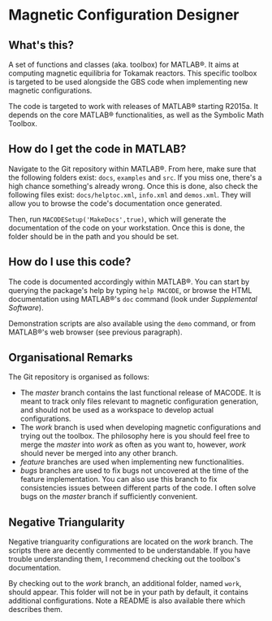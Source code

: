 # Magnetic Configuration Designer
## What's this?
A set of functions and classes (aka. toolbox) for MATLAB&reg;. It aims at
computing magnetic equilibria for Tokamak reactors. This specific toolbox is
targeted to be used alongside the GBS code when implementing new magnetic
configurations.

The code is targeted to work with releases of MATLAB&reg; starting R2015a. It
depends on the core MATLAB&reg; functionalities, as well as the Symbolic Math
Toolbox.

## How do I get the code in MATLAB?
Navigate to the Git repository within MATLAB&reg;.
From here, make sure that the following folders exist: `docs`, `examples` and `src`.
If you miss one, there's a high chance something's already wrong.
Once this is done, also check the following files exist: `docs/helptoc.xml`,
`info.xml` and `demos.xml`. They will allow you to browse the code's
documentation once generated.

Then, run `MACODESetup('MakeDocs',true)`, which will generate the
documentation of the code on your workstation. Once this is done, the folder
should be in the path and you should be set.

## How do I use this code?
The code is documented accordingly within MATLAB&reg;. You can start by
querying the package's help by typing `help MACODE`, or browse the HTML
documentation using MATLAB&reg;'s `doc` command (look under _Supplemental
Software_).

Demonstration scripts are also available using the `demo` command, or from
MATLAB&reg;'s web browser (see previous paragraph).

## Organisational Remarks
The Git repository is organised as follows:

- The _master_ branch contains the last functional release of MACODE. It is
  meant to track only files relevant to magnetic configuration generation, and
  should not be used as a workspace to develop actual configurations.
- The _work_ branch is used when developing magnetic configurations and trying
  out the toolbox. The philosophy here is you should feel free to merge the
  _master_ into _work_ as often as you want to, however, _work_ should never be
  merged into any other branch.
- _feature_ branches are used when implementing new functionalities.
- _bugs_ branches are used to fix bugs not uncovered at the time of the feature
  implementation. You can also use this branch to fix consistencies issues
  between different parts of the code. I often solve bugs on the _master_
  branch if sufficiently convenient.

## Negative Triangularity
Negative trianguarity configurations are located on the _work_ branch. The
scripts there are decently commented to be understandable. If you have trouble
understanding them, I recommend checking out the toolbox's documentation.

By checking out to the _work_ branch, an additional folder, named `work`, should
appear. This folder will not be in your path by default, it contains additional
configurations. Note a README is also available there which describes them.
